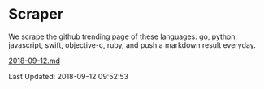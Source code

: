 # Scraper

We scrape the github trending page of these languages: go, python, javascript, swift, objective-c, ruby, and push a markdown result everyday.

[2018-09-12.md](https://github.com/henson/Scraper/blob/master/2018-09-12.md)

Last Updated: 2018-09-12 09:52:53